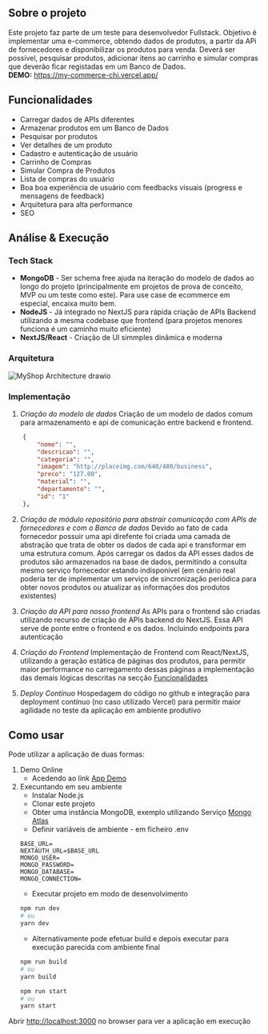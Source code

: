 ## Sobre o projeto
Este projeto faz parte de um teste para desenvolvedor Fullstack. Objetivo é implementar uma e-commerce, obtendo dados de produtos, a partir da APi de fornecedores e disponibilizar os produtos para venda. Deverá ser possível, pesquisar produtos, adicionar itens ao carrinho e simular compras que deverão ficar registadas em um Banco de Dados.
<br/>
**DEMO:** https://my-commerce-chi.vercel.app/

## Funcionalidades
- Carregar dados de APIs diferentes
- Armazenar produtos em um Banco de Dados
- Pesquisar por produtos
- Ver detalhes de um produto
- Cadastro e autenticação de usuário
- Carrinho de Compras
- Simular Compra de Produtos
- Lista de compras do usuário
- Boa boa experiência de usuário com feedbacks visuais (progress e mensagens de feedback)
- Arquitetura para alta performance
- SEO

## Análise & Execução
### Tech Stack ###
- **MongoDB** - Ser schema free ajuda na iteração do modelo de dados ao longo do projeto (principalmente em projetos de prova de conceito, MVP ou um teste como este). Para use case de ecommerce em especial, encaixa muito bem.
- **NodeJS** - Já integrado no NextJS para rápida criação de APIs Backend utilizando a mesma codebase que frontend (para projetos menores funciona é um caminho muito eficiente)
- **NextJS/React** - Criação de UI simmples dinâmica e moderna

### Arquitetura ###
![MyShop Architecture drawio](https://user-images.githubusercontent.com/5482552/140827719-b2f592b4-e9a0-43a6-968d-9b24063ffdf5.png)

### Implementação ###
1. *Criação do modelo de dados*
Criação de um modelo de dados comum para armazenamento e api de comunicação entre backend e frontend.
```json 
    {
        "nome": "",
        "descricao": "",
        "categoria": "",
        "imagem": "http://placeimg.com/640/480/business",
        "preco": "127.00",
        "material": "",
        "departamento": "",
        "id": "1"
    },
```
2. *Criação de módulo repositório para abstrair comunicação com APIs de fornecedores e com o Banco de dados*
Devido ao fato de cada fornecedor possuir uma api direfente foi criada uma camada de abstração que trata de obter os dados de cada api e transformar em uma estrutura comum. Após carregar os dados da API esses dados de produtos são armazenados na base de dados, permitindo a consulta mesmo serviço fornecedor estando indisponível (em cenário real poderia ter de implementar um serviço de sincronização periódica para obter novos produtos ou atualizar as informações dos produtos existentes)

3. *Criação da API para nosso frontend*
As APIs para o frontend são criadas utilizando recurso de criação de APIs backend do NextJS. Essa API serve de ponte entre o frontend e os dados. Incluindo endpoints para autenticação

4. *Criação do Frontend*
Implementação de Frontend com React/NextJS, utilizando a geração estática de páginas dos produtos, para permitir maior performance no carregamento dessas páginas a implementação das demais lógicas descritas na secção [Funcionalidades](#funcionalidades)

5. *Deploy Contínuo*
Hospedagem do código no github e integração para deployment contínuo (no caso utilizado Vercel) para permitir maior agilidade no teste da aplicação em ambiente produtivo

## Como usar

Pode utilizar a aplicação de duas formas:
1. Demo Online
    - Acedendo ao link [App Demo](https://my-commerce-chi.vercel.app/)
2. Execuntando em seu ambiente
    - Instalar Node.js
    - Clonar este projeto
    - Obter uma instância MongoDB, exemplo utilizando Serviço [Mongo Atlas](https://www.mongodb.com/atlas/database)
    - Definir variáveis de ambiente - em ficheiro .env
    ```env
    BASE_URL=
    NEXTAUTH_URL=$BASE_URL
    MONGO_USER=
    MONGO_PASSWORD=
    MONGO_DATABASE=
    MONGO_CONNECTION=
    ```
    - Executar projeto em modo de desenvolvimento
    ```bash
    npm run dev
    # ou
    yarn dev
    ```
    - Alternativamente pode efetuar build e depois executar para execução parecida com ambiente final
    ```bash
    npm run build
    # ou
    yarn build
    
    npm run start
    # ou
    yarn start
    
    ```

Abrir [http://localhost:3000](http://localhost:3000) no browser para ver a aplicação em execução
